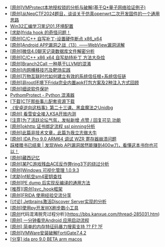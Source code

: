 + [[原创]VMProtect本地授权锁的分析与破解(基于Q*量子网络验证例子)](https://bbs.kanxue.com/thread-285076.htm)
+ [[原创]从NepCTF2024题目，谈谈关于仿真openwrt二次开发固件的一个通用思路](https://bbs.kanxue.com/thread-284126.htm)
+ [Win32汇编学习笔记01.环境配置](https://bbs.kanxue.com/thread-285079.htm)
+ [[求助]frida hook 的奇怪问题！](https://bbs.kanxue.com/thread-284754.htm)
+ [[原创]C/C++ 自写补丁-设置硬件断点 x86_x64](https://bbs.kanxue.com/thread-283839.htm)
+ [[原创]Android APP漏洞之战（13）——WebView漏洞详解](https://bbs.kanxue.com/thread-273867.htm)
+ [[原创]微信4.0聊天记录数据库文件解密分析](https://bbs.kanxue.com/thread-284417.htm)
+ [[原创]C/C++ x86 x64 自写劫持补丁 方法大杂烩](https://bbs.kanxue.com/thread-282745.htm)
+ [[原创]Branch2Call 一种基于LLVM的混淆](https://bbs.kanxue.com/thread-284965.htm)
+ [[原创]内网横移技巧及靶场实践](https://bbs.kanxue.com/thread-268289.htm)
+ [[原创]万物互联时代如何建立有效的系统信任根+系统信任链](https://bbs.kanxue.com/thread-284792.htm)
+ [[原创]非root环境下Frida完全内置apk打包方案及2种注入方式回顾](https://bbs.kanxue.com/thread-284482.htm)
+ [[原创]细说软件保护](https://bbs.kanxue.com/thread-284629.htm)
+ [PythomProtect - Python 混淆器](https://bbs.kanxue.com/thread-285032.htm)
+ [[下载]CTF那些事儿配套资源下载](https://bbs.kanxue.com/thread-283930.htm)
+ [《安卓逆向这档事》第二十三课、黑盒魔法之Unidbg](https://bbs.kanxue.com/thread-285073.htm)
+ [[原创] 看雪安全接入KSA开放内测](https://bbs.kanxue.com/thread-251837.htm)
+ [[注意]为了活跃论坛气氛，发帖新增 点赞 / 回复可见 功能](https://bbs.kanxue.com/thread-283857.htm)
+ [[原创]okhttp 证书绑定流程 ssl pinning分析](https://bbs.kanxue.com/thread-285064.htm)
+ [[原创]此篇非技术文章，此篇为我立志做大牛](https://bbs.kanxue.com/thread-284823.htm)
+ [[原创] IDA Pro 9.0 ARM64 调试 WZR 寄存器崩溃问题](https://bbs.kanxue.com/thread-284993.htm)
+ [踩楼赠书已结束 | 发现Web API漏洞居然能赚到400w刀，看懂这本书你也可以！](https://bbs.kanxue.com/thread-284615.htm)
+ [[原创]藏西记忆](https://bbs.kanxue.com/thread-266970.htm)
+ [[原创]某PC游戏残血ACE反作弊ring3下的绕过分析](https://bbs.kanxue.com/thread-284667.htm)
+ [[原创]Windows 可视化管理 1.0.9.3](https://bbs.kanxue.com/thread-284075.htm)
+ [[求助]nf航空sm4密钥查找](https://bbs.kanxue.com/thread-284167.htm)
+ [[原创]PE dump 后实现反编译的通用方法](https://bbs.kanxue.com/thread-284958.htm)
+ [[推荐][原创]svc_hook框架](https://bbs.kanxue.com/thread-284713.htm)
+ [[原创]FRIDA 使用经验交流分享](https://bbs.kanxue.com/thread-265160.htm)
+ [[讨论] Jetbrains激活Discover Server实现的分析](https://bbs.kanxue.com/thread-283941.htm)
+ [[原创]使用py开发WX刷步数小工具](https://bbs.kanxue.com/thread-284858.htm)
+ [[原创](软件名veresiye)代码混淆脱壳过程分析](https://bbs.kanxue.com/thread-285031.htm)
+ [[原创] 一分钟看完Android 应用启动流程](https://bbs.kanxue.com/thread-284686.htm)
+ [[原创] 简单的内存特征码暴力搜索支持 ?? F? ?F](https://bbs.kanxue.com/thread-284451.htm)
+ [[原创]VMWare安装破解FortiGate7.4.2](https://bbs.kanxue.com/thread-284794.htm)
+ [[分享] ida pro 9.0 BETA arm macos](https://bbs.kanxue.com/thread-282837.htm)
